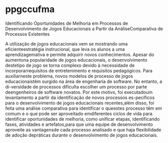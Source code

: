 # ppgccufma
Identificando Oportunidades de Melhoria em Processos de Desenvolvimento de Jogos Educacionais a Partir da AnáliseComparativa de Processos Existentes

A utilização de jogos educacionais vem se mostrando uma eficienteestratégia instrucional, que leva os alunos a uma aprendizagemativa e permite adquirir novos conhecimentos. Apesar do aumentona popularidade de jogos educacionais, o desenvolvimento destetipo de jogo se torna complexo devido à necessidade de incorporarrequisitos de entretenimento e requisitos pedagógicos. Para auxiliarneste problema, novos modelos de processo de jogos educacionaistêm surgido na área de engenharia de software. No entanto, a di-versidade de processos dificulta escolher um processo por parte deengenheiros de software novatos. Por este motivo, foi executadoum levantamento a partir da identificação de novos processos es-pecíficos para o desenvolvimento de jogos educacionais recentes,além disso, foi feita uma análise comparativa para identificar o queestes processo têm em comum e o que pode ser aproveitado emdiferentes ciclos de vida para identificar oportunidades de melhoria, como unificar etapas, identificando fases, atividades e artefatos,para que uma equipe de desenvolvimento aproveite as vantagensde cada processo analisado e que haja flexibilidade de adoção depráticas durante o desenvolvimento de jogos educacionais.
